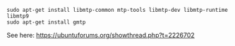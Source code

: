 
    sudo apt-get install libmtp-common mtp-tools libmtp-dev libmtp-runtime libmtp9
    sudo apt-get install gmtp

See here: https://ubuntuforums.org/showthread.php?t=2226702
